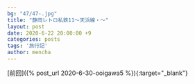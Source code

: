 ```yaml
---
bg: "47/47-.jpg"
title: "静岡レトロ私鉄11～天浜線・～"
layout: post
date: 2020-6-22 20:00:00 +9
categories: posts
tags: '旅行記'
author: mencha
---
```

  [前回]({%  post_url 2020-6-30-ooigawa5 %}){:target="_blank"} 

<!--more-->
![]()
